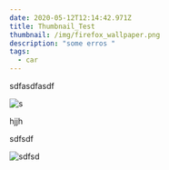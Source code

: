 ```yaml
---
date: 2020-05-12T12:14:42.971Z
title: Thumbnail_Test
thumbnail: /img/firefox_wallpaper.png
description: "some erros "
tags:
  - car
---
```

sdfasdfasdf

![s](/img/firefox_wallpaper.png "s")

hjjh

sdfsdf

![sdfsd](/img/firefox_wallpaper.png "sdfsd")